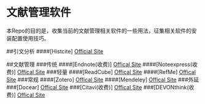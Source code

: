 # 文献管理软件
本Repo的目的是，收集当前的文献管理相关软件的一些用法，征集相关软件的安装配置使用技巧。

##引文分析
####[Histcite]
[Official Site]()

##文献管理
###传统
####[Endnote(收费)]
[Offical Site]()
####[Noteexpress(收费)]
[Offical Site]()
###轻量
####[ReadCube]
[Offical Site](https://www.readcube.com/)
####[RefMe]
[Offical Site](https://www.refme.com)
###常规
####[Zotero]
[Offical Site](https://www.zotero.org/)
####[Mendeley]
[Offical Site](https://www.mendeley.com/)
###外延
###[Docear]
[Offical Site](http://www.docear.org/)
###[Citavi(收费)]
[Offical Site](https://www.citavi.com/)
###[DEVONthink(收费)]
[Offical Site](http://www.docear.org/)
